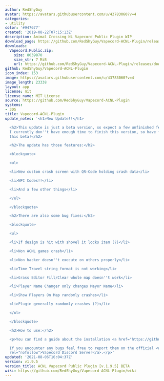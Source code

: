 ```yaml
---
author: RedShyGuy
avatar: https://avatars.githubusercontent.com/u/43783060?v=4
categories:
- utility
color: '#947677'
created: '2019-08-22T07:15:13Z'
description: Animal Crossing NL Vapecord Public Plugin WIP
download_page: https://github.com/RedShyGuy/Vapecord-ACNL-Plugin/releases
downloads:
  Vapecord.Public.zip:
    size: 8039870
    size_str: 7 MiB
    url: https://github.com/RedShyGuy/Vapecord-ACNL-Plugin/releases/download/v1.9.5/Vapecord.Public.zip
github: RedShyGuy/Vapecord-ACNL-Plugin
icon_index: 153
image: https://avatars.githubusercontent.com/u/43783060?v=4
image_length: 23338
layout: app
license: mit
license_name: MIT License
source: https://github.com/RedShyGuy/Vapecord-ACNL-Plugin
systems:
- 3DS
title: Vapecord-ACNL-Plugin
update_notes: '<h1>New Update!!</h1>

  <h2>This update is just a beta version, so expect a few unfinished features in it.
  I currently don''t have enough time to finish this version, so have fun playing
  this beta!</h2>

  <h2>The update has those features:</h2>

  <blockquote>

  <ul>

  <li>New custom crash screen with QR-Code holding crash data</li>

  <li>NPC Codes!!</li>

  <li>And a few other things</li>

  </ul>

  </blockquote>

  <h2>There are also some bug fixes:</h2>

  <blockquote>

  <ul>

  <li>If design is hit with shovel it locks item (?)</li>

  <li>Non ACNL games crash</li>

  <li>Non hacker doesn''t execute on others properly</li>

  <li>Time Travel string format is not working</li>

  <li>Grass Editor Fill/Clear whole map doesn''t work</li>

  <li>Player Name Changer only changes Mayor Name</li>

  <li>Show Players On Map randomly crashes</li>

  <li>Plugin generally randomly crashes (?)</li>

  </ul>

  </blockquote>

  <h2>How to use:</h2>

  <p>You can find a guide about the installation <a href="https://github.com/RedShyGuy/Vapecord-ACNL-Plugin/wiki/How-to-install">here</a>.<br>

  If you encounter any bugs feel free to report them on the official <a href="https://discord.gg/QwqdBpKWf3"
  rel="nofollow">Vapecord Discord Server</a>.</p>'
updated: '2021-08-06T16:04:37Z'
version: v1.9.5
version_title: ACNL Vapecord Public Plugin [v.1.9.5] BETA
wiki: https://github.com/RedShyGuy/Vapecord-ACNL-Plugin/wiki
---
```

